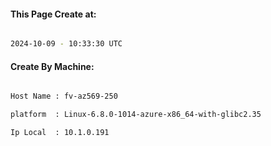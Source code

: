 
   
#### This Page Create at:

```bash

2024-10-09 - 10:33:30 UTC

```

#### Create By Machine:

```bash

Host Name : fv-az569-250

platform  : Linux-6.8.0-1014-azure-x86_64-with-glibc2.35

Ip Local  : 10.1.0.191

```

